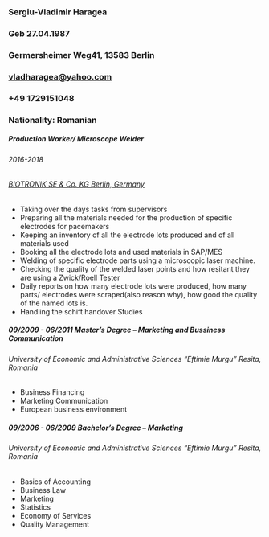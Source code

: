 ### Sergiu-Vladimir Haragea            
### Geb 27.04.1987
### Germersheimer Weg41, 13583 Berlin
### vladharagea@yahoo.com 
### +49 1729151048
### Nationality: Romanian

##### Production Worker/ Microscope Welder
###### 2016-2018
###### [BIOTRONIK SE & Co. KG  Berlin, Germany](https://www.biotronik.com/en-us)
 -  Taking over the days tasks from supervisors
 - Preparing all the materials needed for the production of specific electrodes for pacemakers
 - Keeping an inventory of all the electrode lots produced and of all materials used
 - Booking all the electrode lots and used materials in SAP/MES
 - Welding of specific electrode parts using a microscopic laser machine.
 - Checking the quality of the welded laser points and how resitant they are using a Zwick/Roell Tester
 - Daily reports on how many electrode lots were produced, how many parts/ electrodes were scraped(also reason why), how good the quality of the named lots is.
 - Handling the schift handover
Studies

##### 09/2009 - 06/2011		Master’s Degree – Marketing and Bussiness Communication
######	University of Economic and Administrative Sciences “Eftimie Murgu” Resita, Romania
 - Business Financing 
 - Marketing Communication
 - European business environment

##### 09/2006 - 06/2009	Bachelor’s Degree – Marketing
###### University of Economic and Administrative Sciences “Eftimie Murgu” Resita, Romania 
 - Basics of Accounting
 - Business Law
 - Marketing
 - Statistics
 - Economy of Services
 - Quality Management




